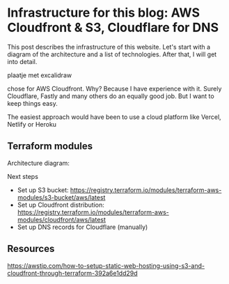 # Infrastructure for this blog: AWS Cloudfront & S3, Cloudflare for DNS

This post describes the infrastructure of this website. Let's start with a diagram of the architecture and a list of technologies. After that, I will get into detail.

plaatje met excalidraw

chose for AWS Cloudfront. Why? Because I have experience with it. Surely Cloudflare, Fastly and many others do an equally good job. But I want to keep things easy.

The easiest approach would have been to use a cloud platform like Vercel, Netlify or Heroku

## Terraform modules

Architecture diagram:

Next steps

- Set up S3 bucket: https://registry.terraform.io/modules/terraform-aws-modules/s3-bucket/aws/latest
- Set up Cloudfront distribution: https://registry.terraform.io/modules/terraform-aws-modules/cloudfront/aws/latest
- Set up DNS records for Cloudflare (manually)

## Resources

https://awstip.com/how-to-setup-static-web-hosting-using-s3-and-cloudfront-through-terraform-392a6e1dd29d
